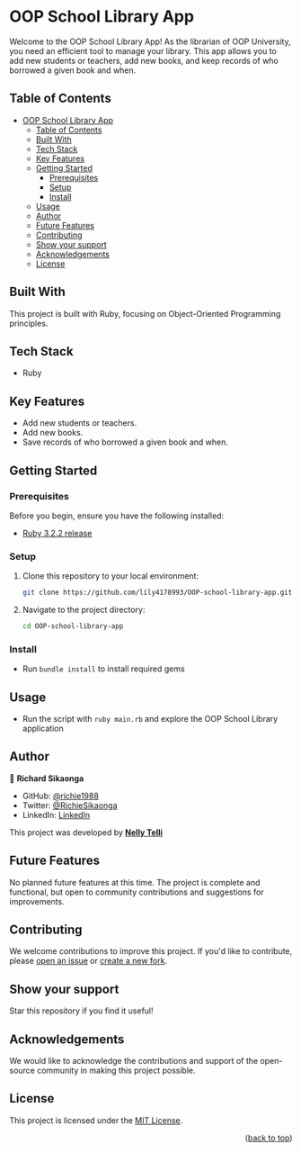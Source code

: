 <a name="readme-top"></a>

# OOP School Library App <a name="about-project"></a>

Welcome to the OOP School Library App! As the librarian of OOP University, you need an efficient tool to manage your library. This app allows you to add new students or teachers, add new books, and keep records of who borrowed a given book and when.

## Table of Contents
- [OOP School Library App ](#oop-school-library-app-)
  - [Table of Contents](#table-of-contents)
  - [Built With ](#built-with-)
  - [Tech Stack ](#tech-stack-)
  - [Key Features ](#key-features-)
  - [Getting Started ](#getting-started-)
    - [Prerequisites ](#prerequisites-)
    - [Setup ](#setup-)
    - [Install ](#install-)
  - [Usage ](#usage-)
  - [Author ](#author-)
  - [Future Features ](#future-features-)
  - [Contributing ](#contributing-)
  - [Show your support ](#show-your-support-)
  - [Acknowledgements ](#acknowledgements-)
  - [License ](#license-)

## Built With <a name="built-with"></a>

This project is built with Ruby, focusing on Object-Oriented Programming principles.

## Tech Stack <a name="tech-stack"></a>

- Ruby

## Key Features <a name="key-features"></a>

- Add new students or teachers.
- Add new books.
- Save records of who borrowed a given book and when.

## Getting Started <a name="getting-started"></a>

### Prerequisites <a name="prerequisites"></a>

Before you begin, ensure you have the following installed:

- [Ruby 3.2.2 release](https://www.ruby-lang.org/en/downloads/)

### Setup <a name="setup"></a>

1. Clone this repository to your local environment:

   ```bash
   git clone https://github.com/lily4178993/OOP-school-library-app.git
   ```

2. Navigate to the project directory:

   ```bash
   cd OOP-school-library-app
   ```

### Install <a name="install"></a>

- Run `bundle install` to install required gems

## Usage <a name="usage"></a>

- Run the script with `ruby main.rb` and explore the OOP School Library application

## Author <a name="authors"></a>

👤 **Richard Sikaonga**

- GitHub: [@richie1988](https://github.com/richie1988)
- Twitter: [@RichieSikaonga](https://twitter.com/RichieSikaonga)
- LinkedIn: [LinkedIn](https://linkedin.com/in/richard-sikaonga-039940275)

This project was developed by **[Nelly Telli](https://github.com/lily4178993)**

## Future Features <a name="future-features"></a>

No planned future features at this time. The project is complete and functional, but open to community contributions and suggestions for improvements.

## Contributing <a name="contributing"></a>

We welcome contributions to improve this project. If you'd like to contribute, please [open an issue](https://github.com/lily4178993/OOP-school-library-app/issues) or [create a new fork](https://github.com/lily4178993/OOP-school-library-app/fork).

## Show your support <a name="support"></a>

Star this repository if you find it useful!

## Acknowledgements <a name="acknowledgements"></a>

We would like to acknowledge the contributions and support of the open-source community in making this project possible.

## License <a name="license"></a>

This project is licensed under the [MIT License](./LICENSE).

<p align="right">(<a href="#readme-top">back to top</a>)</p>